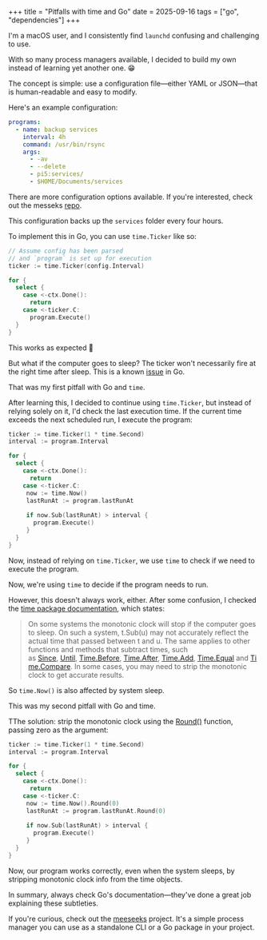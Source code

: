 +++
title =  "Pitfalls with time and Go"
date = 2025-09-16
tags = ["go", "dependencies"]
+++

I'm a macOS user, and I consistently find `launchd` confusing and challenging to use.

With so many process managers available, I decided to build my own instead of learning yet another one. 😁

The concept is simple: use a configuration file—either YAML or JSON—that is human-readable and easy to modify.

Here's an example configuration:

```yaml
programs:
  - name: backup services
    interval: 4h
    command: /usr/bin/rsync
    args:
	  - -av
      - --delete
      - pi5:services/
      - $HOME/Documents/services
```

There are more configuration options available. If you're interested, check out the messeks [repo](https://github.com/GustavoCaso/meeseeks).

This configuration backs up the `services` folder every four hours.

To implement this in Go, you can use `time.Ticker` like so:

```go
// Assume config has been parsed
// and `program` is set up for execution
ticker := time.Ticker(config.Interval)

for {
  select {
    case <-ctx.Done():
      return
    case <-ticker.C:
      program.Execute()
  }
}
```

This works as expected 🎉

But what if the computer goes to sleep? The ticker won't necessarily fire at the right time after sleep. This is a known [issue](https://github.com/golang/go/issues/75106) in Go.

That was my first pitfall with Go and `time`.

After learning this, I decided to continue using `time.Ticker`, but instead of relying solely on it, I'd check the last execution time. If the current time exceeds the next scheduled run, I execute the program:

```go
ticker := time.Ticker(1 * time.Second)
interval := program.Interval 

for {
  select {
    case <-ctx.Done():
      return
    case <-ticker.C:
     now := time.Now()
     lastRunAt := program.lastRunAt
     
     if now.Sub(lastRunAt) > interval {
       program.Execute()
     }
  }
}
```

Now, instead of relying on `time.Ticker`, we use `time` to check if we need to execute the program. 

Now, we're using `time` to decide if the program needs to run.

However, this doesn't always work, either. After some confusion, I checked the [time package documentation](https://pkg.go.dev/time), which states:

> On some systems the monotonic clock will stop if the computer goes to sleep. On such a system, t.Sub(u) may not accurately reflect the actual time that passed between t and u. The same applies to other functions and methods that subtract times, such as [Since](https://pkg.go.dev/time#Since), [Until](https://pkg.go.dev/time#Until), [Time.Before](https://pkg.go.dev/time#Time.Before), [Time.After](https://pkg.go.dev/time#Time.After), [Time.Add](https://pkg.go.dev/time#Time.Add), [Time.Equal](https://pkg.go.dev/time#Time.Equal) and [Time.Compare](https://pkg.go.dev/time#Time.Compare). In some cases, you may need to strip the monotonic clock to get accurate results.

So `time.Now()` is also affected by system sleep.

This was my second pitfall with Go and time. 

TThe solution: strip the monotonic clock using the [Round()](https://pkg.go.dev/time#Time.Round) function, passing zero as the argument:

```go
ticker := time.Ticker(1 * time.Second)
interval := program.Interval 

for {
  select {
    case <-ctx.Done():
      return
    case <-ticker.C:
     now := time.Now().Round(0)
     lastRunAt := program.lastRunAt.Round(0)
     
     if now.Sub(lastRunAt) > interval {
       program.Execute()
     }
  }
}
```

Now, our program works correctly, even when the system sleeps, by stripping monotonic clock info from the time objects.

In summary, always check Go's documentation—they've done a great job explaining these subtleties. 

If you're curious, check out the [meeseeks](https://github.com/GustavoCaso/meeseeks) project. It's a simple process manager you can use as a standalone CLI or a Go package in your project.
